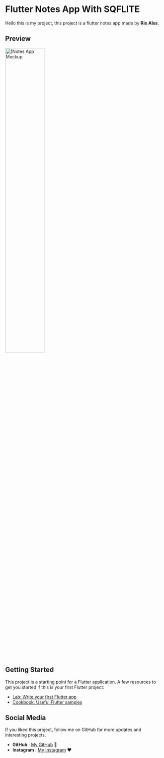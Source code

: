 # Flutter Notes App With SQFLITE 

Hello this is my project, this project is a flutter notes app made by **Rio Alss**. 

## Preview
<img src="https://github.com/rioalss/Flutter-NoteApp/assets/139281503/c3e85354-489b-470a-bd03-b8888d1bf245" alt="[Notes App Mockup" style="width: 50%; height: 50%;">

## Getting Started

This project is a starting point for a Flutter application.
A few resources to get you started if this is your first Flutter project:

- [Lab: Write your first Flutter app](https://docs.flutter.dev/get-started/codelab)
- [Cookbook: Useful Flutter samples](https://docs.flutter.dev/cookbook)

## Social Media

If you liked this project, follow me on GitHub for more updates and interesting projects.
- **GitHub** : [My GitHub](https://github.com/rioalss) 🚀
- **Instagram** : [My Instagram](https://www.instagram.com/rio_alss/) ❤



